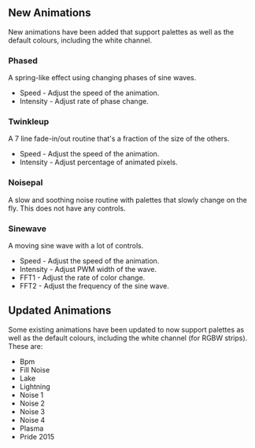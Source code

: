 ## New Animations

New animations have been added that support palettes as well as the default colours, including the white channel.

### Phased
A spring-like effect using changing phases of sine waves.
* Speed - Adjust the speed of the animation.
* Intensity - Adjust rate of phase change.

### Twinkleup
A 7 line fade-in/out routine that's a fraction of the size of the others.

* Speed - Adjust the speed of the animation.
* Intensity - Adjust percentage of animated pixels.

### Noisepal
A slow and soothing noise routine with palettes that slowly change on the fly. This does not have any controls.

### Sinewave
A moving sine wave with a lot of controls.
* Speed - Adjust the speed of the animation.
* Intensity - Adjust PWM width of the wave.
* FFT1 - Adjust the rate of color change.
* FFT2 - Adjust the frequency of the sine wave.

## Updated Animations

Some existing animations have been updated to now support palettes as well as the default colours, including the white channel (for RGBW strips). These are:

* Bpm
* Fill Noise
* Lake
* Lightning
* Noise 1
* Noise 2
* Noise 3
* Noise 4
* Plasma
* Pride 2015